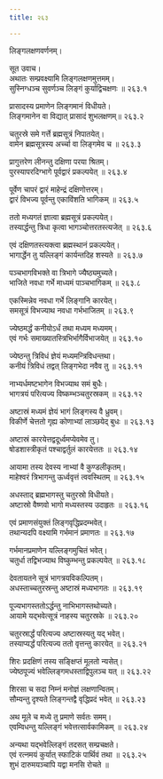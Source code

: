 ```yaml
---
title: २६३

---
```

लिङ्गलक्षणवर्णनम्।  
  
सूत उवाच।  
अथातः सम्प्रवक्ष्यामि लिङ्गलक्षणमुत्तमम्।  
सुस्निग्धञ्च सुवर्णञ्च लिङ्गं कुर्याद्विचक्षणः ॥ २६३.१  
  
प्रासादस्य प्रमाणेन लिङ्गमानं विधीयते।  
लिङ्गमानेन वा विद्यात् प्रासादं शुभलक्षणम्॥ २६३.२  
  
चतुरस्रे समे गर्त्ते ब्रह्मसूत्रं निपातयेत्।  
वामेन ब्रह्मसूत्रस्य अर्च्चा वा लिङ्गमेव च ॥ २६३.३  
  
प्रागुत्तरेण लीनन्तु दक्षिणा परया श्रितम्।  
पुरस्यापरदिग्भागे पूर्वद्वारं प्रकल्पयेत् ॥ २६३.४  
  
पूर्वेण चापरं द्वारं माहेन्द्रं दक्षिणोत्तरम्।  
द्वारं विभज्य पूर्वन्तु एकाविंशति भागिकम् ॥ २६३.५  
  
ततो मध्यगतं ज्ञात्वा ब्रह्मसूत्रं प्रकल्पयेत्।  
तस्यार्द्धन्तु त्रिधा कृत्वा भागञ्चोत्तरतस्त्यजेत् ॥ २६३.६  
  
एवं दक्षिणतस्त्यक्त्वा ब्रह्मस्थानं प्रकल्पयेत्।  
भागार्द्धेन तु यल्लिङ्गं कार्यन्तदिह शस्यते ॥ २६३.७  
  
पञ्चभागविभक्ते वा त्रिभागे ज्यैष्ठ्यमुच्यते।  
भाजिते नवधा गर्भे माध्यमं पाञ्चभागिकम् ॥ २६३.८  
  
एकस्मिन्नेव नवधा गर्भे लिङ्गानि कारयेत्।  
समसूत्रं विभज्याथ नवधा गर्भभाजितम् ॥ २६३.९  
  
ज्येष्ठमर्द्धं कनीयोऽर्धं तथा मध्यम मध्यमम्।  
एवं गर्भः समाख्यातस्त्रिभिर्भागैर्विभाजयेत् ॥ २६३.१०  
  
ज्येष्ठन्तु त्रिविधं ज्ञेयं मध्यमन्त्रिविधन्तथा।  
कनीयं त्रिविधं तद्वत् लिङ्गभेदा नवैव तु ॥ २६३.११  
  
नाभ्यर्धमष्टभागेन विभज्याथ समं बुधैः।  
भागत्रयं परित्यज्य विष्कम्भञ्चतुरस्रकम् ॥ २६३.१२  
  
अष्टास्रं मध्यमं ज्ञेयं भागं लिङ्गस्य वै ध्रुवम्।  
विकीर्णे चेत्ततो गृह्य कोणाभ्यां लाञ्छयेद् बुधः ॥ २६३.१३  
  
अष्टास्रं कारयेत्तद्वदूर्ध्वमप्येवमेव तु।  
षोडशास्त्रीकृतं पश्चाद्वर्तुलं कारयेत्ततः ॥ २६३.१४  
  
आयामा तस्य देवस्य नाभ्यां वै कुण्डलीकृतम्।  
माहेश्वरं त्रिभागन्तु ऊर्ध्ववृत्तं त्ववस्थितम् ॥ २६३.१५  
  
अधस्ताद् ब्रह्मभागस्तु चतुरस्रो विधीयते।  
अष्टास्रो वैष्णवो भागो मध्यस्तस्य उदाहृतः ॥ २६३.१६  
  
एवं प्रमाणसंयुक्तं लिङ्गवृद्धिप्रदम्भवेत्।  
तथान्यदपि वक्ष्यामि गर्भमानं प्रमाणतः ॥ २६३.१७  
  
गर्भमानप्रमाणेन यल्लिङ्गमुचितं भवेत्।  
चतुर्धा तद्विभज्याथ विष्कुम्भन्तु प्रकल्पयेत् ॥ २६३.१८  
  
देवतायतने सूत्रं भागत्रयविकल्पितम्।  
अधस्ताच्चतुरस्रन्तु अष्टास्रं मध्यभागतः ॥ २६३.१९  
  
पूज्यभागस्ततोऽर्द्धन्तु नाभिभागस्तथोच्यते।  
आयामे यद्भवेत्सूत्रं नाहस्य चतुरस्रके ॥ २६३.२०  
  
चतुरस्रार्द्धं परित्यज्य अष्टास्रस्यतु यद् भवेत्।  
तस्याप्यर्द्धं परित्यज्य ततो वृत्तन्तु कारयेत् ॥ २६३.२१  
  
शिरः प्रदक्षिणं तस्य सङ्क्षिप्तं मूलतो न्यसेत्।  
ज्येष्ठपूज्यं भवेल्लिङ्गमधस्ताद्विपुलञ्च यत् ॥ २६३.२२  
  
शिरसा च सदा निम्नं मनोज्ञं लक्षणान्वितम्।  
सौम्यन्तु दृश्यते लिङ्गन्तद्वै वृद्धिप्रदं भवेत् ॥ २६३.२३  
  
अथ मूले च मध्ये तु प्रमाणे सर्वतः समम्।  
एवम्विधन्तु यल्लिङ्गं भवेत्तत्सार्वकामिकम् ॥ २६३.२४  
  
अन्यथा यद्भवेल्लिङ्गं तदसत् सम्प्रचक्षते।  
एवं रत्नमयं कुर्यात् स्फाटिकं पार्थिवं तथा ॥ २६३.२५  
शुभं दारुमयञ्चापि यद्वा मनसि रोचते ॥